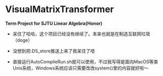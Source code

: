 # VisualMatrixTransformer
**Term Project for SJTU Linear Algebra(Honor)**

- 呆住了哈哈，这个项目已经没有继续了。本来也就是在制造互联网垃圾（doge）
- 没想到把.DS_store推送上来了我呆住了唔

- 直接运行AutoComplieRun.sh就可以使用，不过我写得是面向MacOS等类Unix系统，Windows系统应该只需要改改system()里的内容就好啦～
